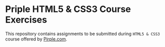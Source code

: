 # Priple HTML5 & CSS3 Course Exercises
This repository contains assignments to be submitted during `HTML5 & CSS3` course offered by [Pirple.com](https://www.pirple.com/frontend-fundamentals-html5-css3).
